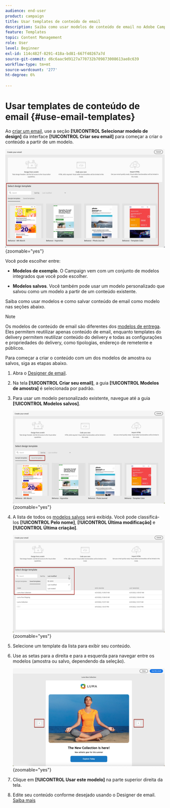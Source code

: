 ```yaml
---
audience: end-user
product: campaign
title: Usar templates de conteúdo de email
description: Saiba como usar modelos de conteúdo de email no Adobe Campaign
feature: Templates
topic: Content Management
role: User
level: Beginner
exl-id: 114c482f-8291-418a-bd81-667f40267a7d
source-git-commit: d6c6aac9d9127a770732b709873008613ae8c639
workflow-type: tm+mt
source-wordcount: '277'
ht-degree: 6%

---
```


# Usar templates de conteúdo de email {#use-email-templates}

Ao [criar um email](../email/create-email.md), use a seção **[!UICONTROL Selecionar modelo de design]** da interface **[!UICONTROL Criar seu email]** para começar a criar o conteúdo a partir de um modelo.

![Interface do Designer de email mostrando os modelos disponíveis](assets/email_designer-templates.png){zoomable="yes"}

Você pode escolher entre:

* **Modelos de exemplo**. O Campaign vem com um conjunto de modelos integrados que você pode escolher.

* **Modelos salvos**. Você também pode usar um modelo personalizado que salvou como um modelo a partir de um conteúdo existente.

Saiba como usar modelos e como salvar conteúdo de email como modelo nas seções abaixo.

>[!NOTE]
>
>Os modelos de conteúdo de email são diferentes dos [modelos de entrega](../msg/delivery-template.md). Eles permitem reutilizar apenas conteúdo de email, enquanto templates do delivery permitem reutilizar conteúdo do delivery e todas as configurações e propriedades do delivery, como tipologias, endereço de remetente e públicos.

Para começar a criar o conteúdo com um dos modelos de amostra ou salvos, siga as etapas abaixo.

1. Abra o [Designer de email](create-email-content.md).

1. Na tela **[!UICONTROL Criar seu email]**, a guia **[!UICONTROL Modelos de amostra]** é selecionada por padrão.

1. Para usar um modelo personalizado existente, navegue até a guia **[!UICONTROL Modelos salvos]**.

   ![Guia Modelos salvos no Designer de email](assets/email_designer-saved-templates-tab.png){zoomable="yes"}

1. A lista de todos os [modelos salvos](#save-as-template) será exibida. Você pode classificá-los **[!UICONTROL Pelo nome]**, **[!UICONTROL Última modificação]** e **[!UICONTROL Última criação]**.

   ![Lista de modelos salvos no Designer de Email](assets/email_designer-saved-templates.png){zoomable="yes"}

1. Selecione um template da lista para exibir seu conteúdo.

1. Use as setas para a direita e para a esquerda para navegar entre os modelos (amostra ou salvo, dependendo da seleção).

   ![Setas de navegação para modelos no Email Designer](assets/email_designer-saved-templates-navigate.png){zoomable="yes"}

1. Clique em **[!UICONTROL Usar este modelo]** na parte superior direita da tela.

1. Edite seu conteúdo conforme desejado usando o Designer de email. [Saiba mais](create-email-content.md)